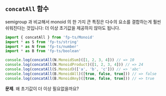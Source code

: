 ## `concatAll` 함수

semigroup 과 비교해서 monoid 의 한 가지 큰 특징은 다수의 요소를 결합하는게 훨씬 쉬워진다는 것입니다: 더 이상 초기값을 제공하지 않아도 됩니다.

```typescript
import { concatAll } from 'fp-ts/Monoid'
import * as S from 'fp-ts/string'
import * as N from 'fp-ts/number'
import * as B from 'fp-ts/boolean'

console.log(concatAll(N.MonoidSum)([1, 2, 3, 4])) // => 10
console.log(concatAll(N.MonoidProduct)([1, 2, 3, 4])) // => 24
console.log(concatAll(S.Monoid)(['a', 'b', 'c'])) // => 'abc'
console.log(concatAll(B.MonoidAll)([true, false, true])) // => false
console.log(concatAll(B.MonoidAny)([true, false, true])) // => true
```

**문제**. 왜 초기값이 더 이상 필요없을까요?
